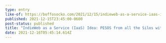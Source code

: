 ```yaml
---
type: entry
like-of: https://boffosocko.com/2021/12/15/indieweb-as-a-service-iaas-idea-pesos-from-all-the-silos-with-feeds-using-micropub/
published: 2021-12-15T23:45:00-0600
post-status: published
title: "IndieWeb as a Service (IaaS) Idea: PESOS from all the Silos with Feeds using Micropub"
date: 2021-12-16T05:45:14.614Z
---
```


